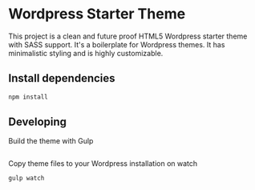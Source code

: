 # Wordpress Starter Theme
This project is a clean and future proof HTML5 Wordpress starter theme with SASS support. It's a boilerplate for Wordpress themes. It has minimalistic styling and is highly customizable.

## Install dependencies
```bash
npm install
```

## Developing
Build the theme with Gulp
```bashgulp build
```

Copy theme files to your Wordpress installation on watch
```bash
gulp watch
```
